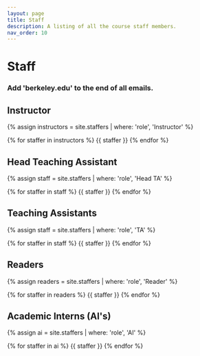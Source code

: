 ```yaml
---
layout: page
title: Staff
description: A listing of all the course staff members.
nav_order: 10
---
```


# Staff
### Add 'berkeley.edu' to the end of all emails.

## Instructor

{% assign instructors = site.staffers | where: 'role', 'Instructor' %}
<div class="role">
  {% for staffer in instructors %}
  {{ staffer }}
  {% endfor %}
</div>

## Head Teaching Assistant

{% assign staff = site.staffers | where: 'role', 'Head TA' %}
<div class="role">
  {% for staffer in staff %}
  {{ staffer }}
  {% endfor %}
</div>

## Teaching Assistants

{% assign staff = site.staffers | where: 'role', 'TA' %}
<div class="role">
  {% for staffer in staff %}
  {{ staffer }}
  {% endfor %}
</div>


## Readers

{% assign readers = site.staffers | where: 'role', 'Reader' %}
<div class="role">
  {% for staffer in readers %}
  {{ staffer }}
  {% endfor %}
</div>


## Academic Interns (AI's)

{% assign ai = site.staffers | where: 'role', 'AI' %}
<div class="role">
  {% for staffer in ai %}
  {{ staffer }}
  {% endfor %}
</div>
